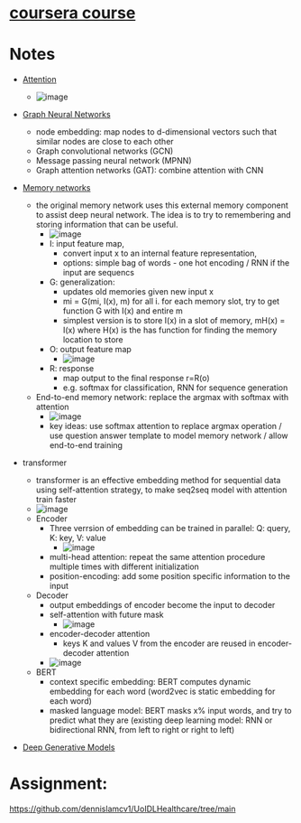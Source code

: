 # [coursera course](https://www.coursera.org/learn/advanced-deep-learning-methods-healthcare/supplement/nv3kH/about-this-course)

# Notes
* [Attention](https://d3c33hcgiwev3.cloudfront.net/Z3RtP0aCS0K0bT9GgstCNg_2add63ccd02d4fdcaf7c65b1c7526f9b_lec9-Attention.pdf?Expires=1724457600&Signature=FQj50kMWx6r93lh5vB9fNtFNDbcBQs-6PhZUdjn2q~OdBJRDHHMm2V1REURv1GiSK8swMSAceT-C5drDEYxWk6DtDFkOcnKVghj10zkjlvAgXut73aBwecH3h1TJUiqT3bGTd6asJ~WefaQQ1Bcs8UPFC2ou0zoALIyS2r4QKpo_&Key-Pair-Id=APKAJLTNE6QMUY6HBC5A)
    * ![image](https://github.com/user-attachments/assets/d4cdb50e-d8d5-4a17-a7e1-e21ef7bfa508)
* [Graph Neural Networks](https://d3c33hcgiwev3.cloudfront.net/ACENZeIfTVahDWXiH31W_g_3ab6e811d62c4790841800b82cc8c3ce_lec10_GNN.pdf?Expires=1724457600&Signature=kMR1FWHESLKpAfKh141pYR1HGDXHw3w4nG4FYEVeIMQ9~biwBgY9Mob0qcvfJ1IHy8utRB3jHHObTHjkrr1vlaWZuy-dcSYnfxQ1R00mZhWJ6vKg4kLVCMJsBhYvF6Dn7G9WB4LLVP8UTlw4zIUOARwyzYoAQaEsq148ne8vrp0_&Key-Pair-Id=APKAJLTNE6QMUY6HBC5A)
    * node embedding: map nodes to d-dimensional vectors such that similar nodes are close to each other
    * Graph convolutional networks (GCN)
    * Message passing neural network (MPNN)
    * Graph attention networks (GAT): combine attention with CNN
* [Memory networks](https://d3c33hcgiwev3.cloudfront.net/g9POF4pUR4uTzheKVEeLMw_8b70f6ca6d4944abad7858e59ccc6be5_lec11-memory-network.pdf?Expires=1724457600&Signature=I0L50yZCXeWJRumYCbddiTS4FXiS9ExOA56ewwuioRZ2-fwlfIqFvcKefH9xGYmWCOIDW3Vic5DSEPCK4anGxgcnzFXrbgHH~rQimxbJ8wLxBuezT6UjBdZzrKAGFsa2p8cCKvP5YRLRETO5b4RRyLxlNp19Qqc5-KfINp7KVs4_&Key-Pair-Id=APKAJLTNE6QMUY6HBC5A)
   *  the original memory network uses this external memory component to assist deep neural network. The idea is to try to remembering and storing information that can be useful.
      *  ![image](https://github.com/user-attachments/assets/0c919a44-679f-4700-93e7-b192e70e1ded)
      *  I: input feature map,
         *  convert input x to an internal feature representation,
         *  options: simple bag of words - one hot encoding / RNN if the input are sequencs
      *  G: generalization:
         * updates old memories given new input x
         * mi = G(mi, I(x), m) for all i. for each memory slot, try to get function G with I(x) and entire m
         * simplest version is to store I(x) in a slot of memory, mH(x) = I(x) where H(x) is the has function for finding the memory location to store 
      *  O: output feature map
         * ![image](https://github.com/user-attachments/assets/08a0e549-64be-4db6-ba07-189561f11f7c)
      *  R: response
         * map output to the final  response r=R(o)
         * e.g. softmax for classification, RNN for sequence generation
   * End-to-end memory network: replace the argmax with softmax with attention
      * ![image](https://github.com/user-attachments/assets/0876df10-d13d-45e9-83e7-4366c9d73482)
      * key ideas: use softmax attention to replace argmax operation / use question answer template to model memory network / allow end-to-end training
* transformer
   * transformer is an effective embedding method for sequential data using self-attention strategy, to make seq2seq model with attention train faster 
   * ![image](https://github.com/user-attachments/assets/0ef626aa-de71-48d8-87e8-aa37a4d42460)
   * Encoder
      * Three verrsion of embedding can be trained in parallel: Q: query, K: key, V: value  
         * ![image](https://github.com/user-attachments/assets/6afd8880-f988-40f4-b586-17f3988d6bc3)
      * multi-head attention: repeat the same attention procedure multiple times with different initialization
      * position-encoding: add some position specific information to the input
   * Decoder
      * output embeddings of encoder become the input to decoder
      * self-attention with future mask
         * ![image](https://github.com/user-attachments/assets/69741ba7-08ea-45fc-b3c2-c20a3e661203)
      * encoder-decoder attention
         *  keys K and values V from the encoder are reused in encoder-decoder attention
      * ![image](https://github.com/user-attachments/assets/e3621b3b-5c80-4b3e-9120-1f548957dbd5)
   * BERT
      * context specific embedding: BERT computes dynamic embedding for each word (word2vec is static embedding for each word)
      * masked language model: BERT masks x% input words, and try to predict what they are (existing deep learning model: RNN or bidirectional RNN, from left to right or right to left) 
 
* [Deep Generative Models](https://d3c33hcgiwev3.cloudfront.net/aD-03HDNSfm_tNxwzYn5Jg_3889af6b109d41b680d9c610cfa7f7d2_lec12-generative-models.pdf?Expires=1724457600&Signature=ZYQ95JoJ1qaT~biwJgAcvFafgyfYnbaN-LMiDCN7MvupLzwjW1Qs-gf-EZnvVfJX6WepSKQ-8YiNY5rJyTR2bUMIFQ8l2sm2FxXp63bu4B2SWPC892nnOuq7dZv97gfZknQplcWzbLzxMphWffFvZqMpC2AZJgpdpgFYoIB3ZoI_&Key-Pair-Id=APKAJLTNE6QMUY6HBC5A)

# Assignment: 
https://github.com/dennislamcv1/UoIDLHealthcare/tree/main 
